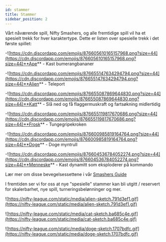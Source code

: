 ```yaml
---
id: stammer
title: Stammer
sidebar_position: 2
---
```


Vårt nåværende spill, Nifty Smashers, og alle fremtidige spill vil ha et spesielt trekk for hver karaktertype. Dette er listen over spesielle trekk i det første spillet:

-![https://cdn.discordapp.com/emojis/876605610165157968.png?size=44](https://cdn.discordapp.com/emojis/876605610165157968.png?size=44)**Ape** - Kast bumerangbananer

-![https://cdn.discordapp.com/emojis/876655147634294794.png?size=44](https://cdn.discordapp.com/emojis/876655147634294794.png?size=44)**Alien** - Teleport

-![https://cdn.discordapp.com/emojis/876655087869644830.png?size=44](https://cdn.discordapp.com/emojis/876655087869644830.png?size=44)**Katt** - Slå ned og få flaggermuskraft og fartsøkning midlertidig

-![https://cdn.discordapp.com/emojis/876655119817670686.png?size=44](https://cdn.discordapp.com/emojis/876655119817670686.png?size=44)**Frosk** - Tungegripekroken

-![https://cdn.discordapp.com/emojis/876600985819164764.png?size=44](https://cdn.discordapp.com/emojis/876600985819164764.png?size=44)**Doge** - Doge myntrull

-![https://cdn.discordapp.com/emojis/876604536784052274.png?size=44](https://cdn.discordapp.com/emojis/876604536784052274.png?size=44)**Menneske** - Kast dynamitt som eksploderer på kommando

Lær mer om disse bevegelsessettene i vår [Smashers Guide](/guides/nifty-smashers/tribes)

I fremtiden ser vi for oss at nye "spesielle" stammer kan bli utgitt / reservert for skalerbarhet, nye spill, turneringsbelønninger og mer.

![https://nifty-league.com/static/media/alien-sketch.791d3ef1.gif](https://nifty-league.com/static/media/alien-sketch.791d3ef1.gif)

![https://nifty-league.com/static/media/cat-sketch.ba685c4e.gif](https://nifty-league.com/static/media/cat-sketch.ba685c4e.gif)

![https://nifty-league.com/static/media/doge-sketch.1707bdfc.gif](https://nifty-league.com/static/media/doge-sketch.1707bdfc.gif)
